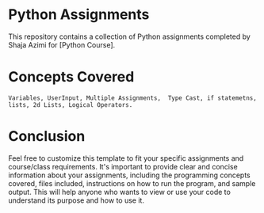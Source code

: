 # Python Assignments

This repository contains a collection of Python assignments completed by Shaja Azimi for [Python Course].

# Concepts Covered
    Variables, UserInput, Multiple Assignments,  Type Cast, if statemetns, lists, 2d Lists, Logical Operators.
    
# Conclusion

Feel free to customize this template to fit your specific assignments and course/class requirements. It's important to provide clear and concise information about your assignments, including the programming concepts covered, files included, instructions on how to run the program, and sample output. This will help anyone who wants to view or use your code to understand its purpose and how to use it.
